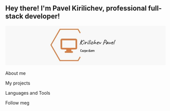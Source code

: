 ## Hey there! I'm Pavel Kirilichev, professional full-stack developer!
[![Header](https://github.com/pavelkirilichev/pavelkirilichev/blob/main/assets/header.png)](https://t.me/pavelpath)

About me

My projects

Languages and Tools

Follow meg
